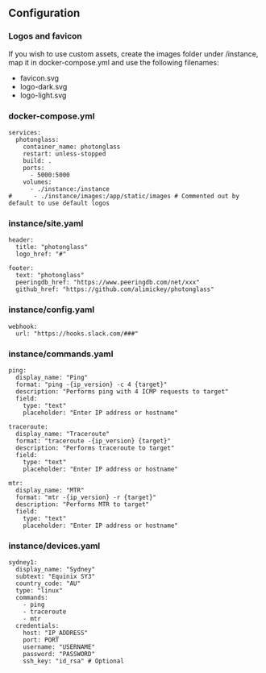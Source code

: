 ## Configuration
### Logos and favicon
If you wish to use custom assets, create the images folder under /instance, map it in docker-compose.yml and use the following filenames:
  - favicon.svg
  - logo-dark.svg
  - logo-light.svg


### docker-compose.yml
```
services:
  photonglass:
    container_name: photonglass
    restart: unless-stopped
    build: .
    ports:
      - 5000:5000
    volumes:
      - ./instance:/instance
#      - ./instance/images:/app/static/images # Commented out by default to use default logos
```

### instance/site.yaml
```
header:
  title: "photonglass"
  logo_href: "#"

footer:
  text: "photonglass"
  peeringdb_href: "https://www.peeringdb.com/net/xxx"
  github_href: "https://github.com/alimickey/photonglass"
```

### instance/config.yaml
```
webhook:
  url: "https://hooks.slack.com/###"
```

### instance/commands.yaml
```
ping:
  display_name: "Ping"
  format: "ping -{ip_version} -c 4 {target}"
  description: "Performs ping with 4 ICMP requests to target"
  field:
    type: "text"
    placeholder: "Enter IP address or hostname"

traceroute:
  display_name: "Traceroute"
  format: "traceroute -{ip_version} {target}"
  description: "Performs traceroute to target"
  field:
    type: "text"
    placeholder: "Enter IP address or hostname"

mtr:
  display_name: "MTR"
  format: "mtr -{ip_version} -r {target}"
  description: "Performs MTR to target"
  field:
    type: "text"
    placeholder: "Enter IP address or hostname"
```

### instance/devices.yaml
```
sydney1:
  display_name: "Sydney"
  subtext: "Equinix SY3"
  country_code: "AU"
  type: "linux"
  commands:
    - ping
    - traceroute
    - mtr
  credentials:
    host: "IP_ADDRESS"
    port: PORT
    username: "USERNAME"
    password: "PASSWORD"
    ssh_key: "id_rsa" # Optional
```

